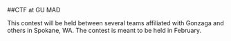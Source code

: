 ##CTF at GU MAD

This contest will be held between several teams affiliated with Gonzaga and
others in Spokane, WA. The contest is meant to be held in February.
